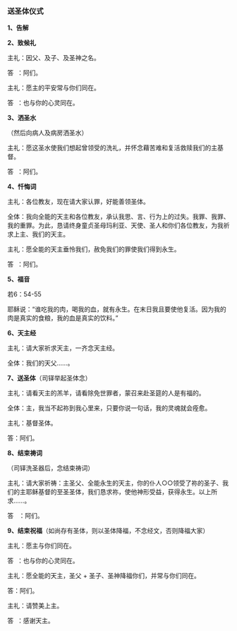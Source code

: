 ### **送圣体仪式**

**1、告解**

**2、致候礼**

主礼：因父、及子、及圣神之名。

答  ：阿们。

主礼：愿主的平安常与你们同在。

答  ：也与你的心灵同在。

**3、洒圣水**

（然后向病人及病房洒圣水）

主礼：愿这圣水使我们想起曾领受的洗礼，并怀念藉苦难和复活救赎我们的主基督。

答  ：阿们。

**4、忏悔词**

主礼：各位教友，现在请大家认罪，好能善领圣体。

全体：我向全能的天主和各位教友，承认我思、言、行为上的过失。我罪、我罪、我的重罪。为此，恳请终身童贞圣母玛利亚、天使、圣人和你们各位教友，为我祈求上主、我们的天主。

主礼：愿全能的天主垂怜我们，赦免我们的罪使我们得到永生。

答  ：阿们。

**5、福音**

若6：54-55

耶稣说：“谁吃我的肉，喝我的血，就有永生。在末日我且要使他复活。因为我的肉是真实的食粮，我的血是真实的饮料。”

**6、天主经**

主礼：请大家祈求天主，一齐念天主经。

全体：我们的天父……。

**7、送圣体**（司铎举起圣体念）

主礼：请看天主的羔羊，请看除免世罪者，蒙召来赴圣筵的人是有福的。

全体：主，我当不起祢到我心里来，只要你说一句话，我的灵魂就会痊愈。

主礼：基督圣体。

答：阿们。

**8、结束祷词**

（司铎洗圣器后，念结束祷词）

主礼：请大家祈祷：主圣父、全能永生的天主，你的仆人○○领受了祢的圣子、我们的主耶稣基督的至圣圣体，我们恳求祢，使他神形受益，获得永生。以上所求……。

答   ：阿们。

**9、结束祝福**（如尚存有圣体，则以圣体降福，不念经文，否则降福大家）

主礼：愿主与你们同在。

答  ：也与你的心灵同在。

主礼：愿全能的天主，圣父 + 圣子、圣神降福你们，并常与你们同在。

答：阿们。

主礼：请赞美上主。

答  ：感谢天主。